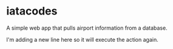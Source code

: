 # iatacodes
A simple web app that pulls airport information from a database.

I'm adding a new line here so it will execute the action again.
